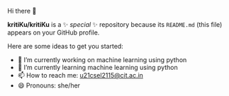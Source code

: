 Hi there 👋

**kritiKu/kritiKu** is a ✨ _special_ ✨ repository because its `README.md` (this file) appears on your GitHub profile.

Here are some ideas to get you started:

- 🔭 I’m currently working on machine learning using python
- 🌱 I’m currently learning machine learning using python
- 📫 How to reach me: u21csel2115@cit.ac.in
- 😄 Pronouns: she/her


